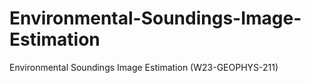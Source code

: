 # Environmental-Soundings-Image-Estimation
Environmental Soundings Image Estimation (W23-GEOPHYS-211)
